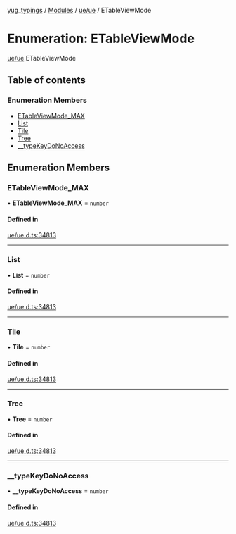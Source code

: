 [yug_typings](../README.md) / [Modules](../modules.md) / [ue/ue](../modules/ue_ue.md) / ETableViewMode

# Enumeration: ETableViewMode

[ue/ue](../modules/ue_ue.md).ETableViewMode

## Table of contents

### Enumeration Members

- [ETableViewMode\_MAX](ue_ue.ETableViewMode.md#etableviewmode_max)
- [List](ue_ue.ETableViewMode.md#list)
- [Tile](ue_ue.ETableViewMode.md#tile)
- [Tree](ue_ue.ETableViewMode.md#tree)
- [\_\_typeKeyDoNoAccess](ue_ue.ETableViewMode.md#__typekeydonoaccess)

## Enumeration Members

### ETableViewMode\_MAX

• **ETableViewMode\_MAX** = `number`

#### Defined in

[ue/ue.d.ts:34813](https://github.com/YugMetaverse/yug_typings/blob/b7d9b19/ue/ue.d.ts#L34813)

___

### List

• **List** = `number`

#### Defined in

[ue/ue.d.ts:34813](https://github.com/YugMetaverse/yug_typings/blob/b7d9b19/ue/ue.d.ts#L34813)

___

### Tile

• **Tile** = `number`

#### Defined in

[ue/ue.d.ts:34813](https://github.com/YugMetaverse/yug_typings/blob/b7d9b19/ue/ue.d.ts#L34813)

___

### Tree

• **Tree** = `number`

#### Defined in

[ue/ue.d.ts:34813](https://github.com/YugMetaverse/yug_typings/blob/b7d9b19/ue/ue.d.ts#L34813)

___

### \_\_typeKeyDoNoAccess

• **\_\_typeKeyDoNoAccess** = `number`

#### Defined in

[ue/ue.d.ts:34813](https://github.com/YugMetaverse/yug_typings/blob/b7d9b19/ue/ue.d.ts#L34813)
